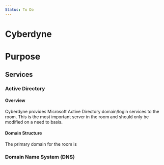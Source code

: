 ```yaml
---
Status: To Do
---
```

# Cyberdyne

# Purpose

## Services
### Active Directory
#### Overview
Cyberdyne provides Microsoft Active Directory domain/login services to the room. This is the most important server in the room and should only be modified on a need to basis.
#### Domain Structure
The primary domain for the room is 
### Domain Name System (DNS)